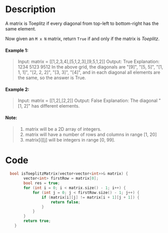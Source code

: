 
# Description

A matrix is Toeplitz if every diagonal from top-left to bottom-right has the same element.

Now given an `M x N` matrix, return `True` if and only if the matrix is *Toeplitz*.


#### Example 1:
>Input: matrix = [[1,2,3,4],[5,1,2,3],[9,5,1,2]]
>Output: True
>Explanation:
>1234
>5123
>9512
>In the above grid, the diagonals are "[9]", "[5, 5]", "[1, 1, 1]", "[2, 2, 2]", "[3, 3]", "[4]", and in each diagonal all elements are the same, so the answer is True.

#### Example 2:

>Input: matrix = [[1,2],[2,2]]
>Output: False
>Explanation:
>The diagonal "[1, 2]" has different elements.

#### Note:
>1. matrix will be a 2D array of integers.
>2. matrix will have a number of rows and columns in range [1, 20]
>3. matrix[i][j] will be integers in range [0, 99].

# Code

```c++
  bool isToeplitzMatrix(vector<vector<int>>& matrix) {
        vector<int> firstRow = matrix[0];
        bool res = true;
        for (int i = 0; i < matrix.size() - 1; i++) {
            for (int j = 0; j < firstRow.size() - 1; j++) {
                if (matrix[i][j] != matrix[i + 1][j + 1]) {
                    return false;
                }
            }
        }
        return true;
    }
```
